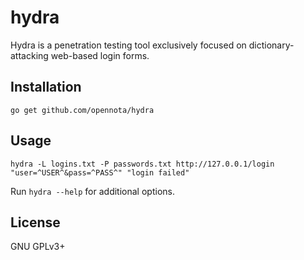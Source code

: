 hydra
=====

Hydra is a penetration testing tool exclusively focused on dictionary-attacking web-based login forms.

## Installation

    go get github.com/opennota/hydra

## Usage

    hydra -L logins.txt -P passwords.txt http://127.0.0.1/login "user=^USER^&pass=^PASS^" "login failed"

Run `hydra --help` for additional options.

## License

GNU GPLv3+
